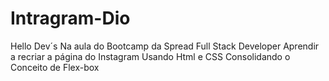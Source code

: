 # Intragram-Dio
Hello Dev´s 
Na aula do Bootcamp da Spread Full Stack Developer
Aprendir a recriar a página do Instagram 
Usando Html e CSS
Consolidando o Conceito de Flex-box
